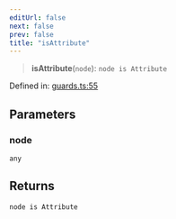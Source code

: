 ```yaml
---
editUrl: false
next: false
prev: false
title: "isAttribute"
---
```


> **isAttribute**(`node`): `node is Attribute`

Defined in: [guards.ts:55](https://github.com/rcs-agents/rcs-lang/blob/d67a89cedb553bfd3c4dced3f75360ae0dfac4db/packages/ast/src/guards.ts#L55)

## Parameters

### node

`any`

## Returns

`node is Attribute`
